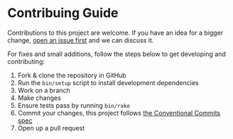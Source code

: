 # Contribuing Guide

Contributions to this project are welcome. If you have an idea for a bigger change, [open an issue first](https://github.com/brettchalupa/graphql-docs/issues/new/choose) and we can discuss it.

For fixes and small additions, follow the steps below to get developing and contributing:

1. Fork & clone the repository in GitHub
2. Run the `bin/setup` script to install development dependencies
3. Work on a branch
4. Make changes
5. Ensure tests pass by running `bin/rake`
6. Commit your changes, this project follows [the Conventional Commits spec](https://www.conventionalcommits.org/en/v1.0.0/)
7. Open up a pull request
